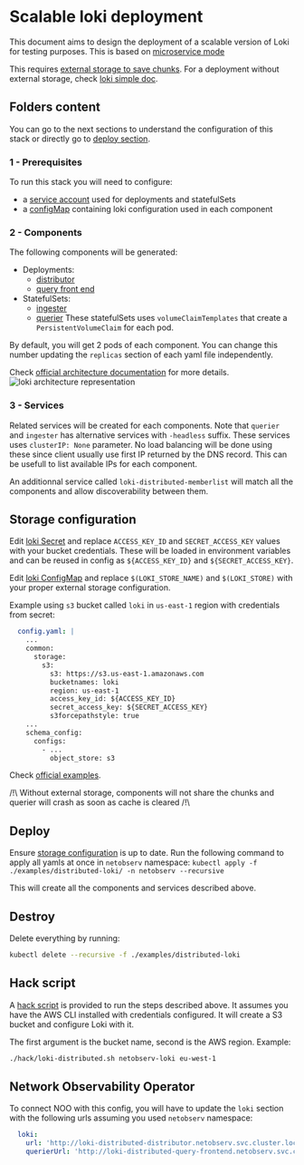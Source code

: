 # Scalable loki deployment

This document aims to design the deployment of a scalable version of Loki for testing purposes. This is based on [microservice mode](https://grafana.com/docs/loki/next/fundamentals/architecture/deployment-modes/#microservices-mode)

This requires [external storage to save chunks](https://grafana.com/docs/loki/latest/storage/#implementations---chunks). For a deployment without external storage, check [loki simple doc](./loki_simple.md).

## Folders content

You can go to the next sections to understand the configuration of this stack or directly go to [deploy section](##Deploy).

### 1 - Prerequisites

To run this stack you will need to configure: 
- a [service account](./examples/distributed-loki/1-prerequisites/service-account.yaml) used for deployments and statefulSets
- a [configMap](./examples/distributed-loki/1-prerequisites/config.yaml) containing loki configuration used in each component

### 2 - Components

The following components will be generated:
- Deployments:
  - [distributor](./examples/distributed-loki/2-components/distributor-deployment.yaml)
  - [query front end](./examples/distributed-loki/2-components/query-frontend-deployment.yaml)
- StatefulSets:
  - [ingester](./examples/distributed-loki/2-components/ingester-statefulset.yaml)
  - [querier](./examples/distributed-loki/2-components/querier-statefulset.yaml)
These statefulSets uses `volumeClaimTemplates` that create a `PersistentVolumeClaim` for each pod.

By default, you will get 2 pods of each component. You can change this number updating the `replicas` section of each yaml file independently.

Check [official architecture documentation](https://grafana.com/docs/loki/next/fundamentals/architecture/components/) for more details.
![loki architecture representation](https://grafana.com/docs/loki/next/fundamentals/architecture/loki_architecture_components.svg)

### 3 - Services

Related services will be created for each components.
Note that `querier` and `ingester` has alternative services with `-headless` suffix. These services uses `clusterIP: None` parameter. No load balancing will be done using these since client usually use first IP returned by the DNS record. This can be usefull to list available IPs for each component.

An additionnal service called `loki-distributed-memberlist` will match all the components and allow discoverability between them.

## Storage configuration
Edit [loki Secret](./examples/distributed-loki/1-prerequisites/secret.yaml) and replace `ACCESS_KEY_ID` and `SECRET_ACCESS_KEY` values with your bucket credentials. These will be loaded in environment variables and can be reused in config as `${ACCESS_KEY_ID}` and `${SECRET_ACCESS_KEY}`.

Edit [loki ConfigMap](./examples/distributed-loki/1-prerequisites/config.yaml) and replace `$(LOKI_STORE_NAME)` and `$(LOKI_STORE)` with your proper external storage configuration.

Example using `s3` bucket called `loki` in `us-east-1` region with credentials from secret:
```yaml
  config.yaml: |
    ...
    common:
      storage:
        s3:
          s3: https://s3.us-east-1.amazonaws.com
          bucketnames: loki
          region: us-east-1
          access_key_id: ${ACCESS_KEY_ID}
          secret_access_key: ${SECRET_ACCESS_KEY}
          s3forcepathstyle: true
    ...
    schema_config:
      configs:
        - ...
          object_store: s3
```

Check [official examples](https://grafana.com/docs/loki/latest/storage/#examples).

/!\ Without external storage, components will not share the chunks and querier will crash as soon as cache is cleared /!\
## Deploy

Ensure [storage configuration](#storage-configuration) is up to date.
Run the following command to apply all yamls at once in `netobserv` namespace:
`kubectl apply -f ./examples/distributed-loki/ -n netobserv --recursive`

This will create all the components and services described above.

## Destroy

Delete everything by running:

```bash
kubectl delete --recursive -f ./examples/distributed-loki
```

## Hack script

A [hack script](./hack/loki-distributed.sh) is provided to run the steps described above. It assumes you have the AWS CLI installed with credentials configured. It will create a S3 bucket and configure Loki with it.

The first argument is the bucket name, second is the AWS region. Example:

```bash
./hack/loki-distributed.sh netobserv-loki eu-west-1
```

## Network Observability Operator

To connect NOO with this config, you will have to update the `loki` section with the following urls assuming you used `netobserv` namespace:

```yaml
  loki:
    url: 'http://loki-distributed-distributor.netobserv.svc.cluster.local:3100/'
    querierUrl: 'http://loki-distributed-query-frontend.netobserv.svc.cluster.local:3100/'
```